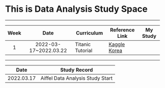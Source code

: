 # This is Data Analysis Study Space
---

|Week|Date|Curriculum|Reference Link|My Study|
|:---:|:---:|---|---|---|
|1|2022-03-17~2022.03.22|Titanic Tutorial|[Kaggle Korea](https://kaggle-kr.tistory.com/17?category=868316])|

---

|Date|Study Record|
|:---:|:---:|
|2022.03.17|Aiffel Data Analysis Study Start|
